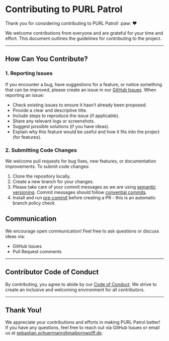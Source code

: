 # Contributing to PURL Patrol

Thank you for considering contributing to PURL Patrol! :paw: :heart:

We welcome contributions from everyone and are grateful for your time and effort. This document outlines the guidelines for contributing to the project.

---

## How Can You Contribute?

### 1. Reporting Issues

If you encounter a bug, have suggestions for a feature, or notice something that can be improved, please create an issue in our [GitHub Issues](https://github.com/MaibornWolff/purl-patrol/issues). When reporting an issue:

- Check existing issues to ensure it hasn’t already been proposed.
- Provide a clear and descriptive title.
- Include steps to reproduce the issue (if applicable).
- Share any relevant logs or screenshots.
- Suggest possible solutions (if you have ideas).
- Explain why this feature would be useful and how it fits into the project (for features).

### 2. Submitting Code Changes

We welcome pull requests for bug fixes, new features, or documentation improvements. To submit code changes:

1. Clone the repository locally.
2. Create a new branch for your changes.
3. Please take care of your commit messages as we are using [semantic versioning](https://www.npmjs.com/package/semantic-release). Commit messages should follow [convential commits](https://www.conventionalcommits.org/en/v1.0.0/).
4. Install and run [pre-commit](https://pre-commit.com/) before creating a PR - this is an automatic branch policy check

## Communication

We encourage open communication! Feel free to ask questions or discuss ideas via:

- GitHub Issues
- Pull Request comments

---

## Contributor Code of Conduct

By contributing, you agree to abide by our [Code of Conduct](CODE_OF_CONDUCT.md). We strive to create an inclusive and welcoming environment for all contributors.

---

## Thank You!

We appreciate your contributions and efforts in making PURL Patrol better! If you have any questions, feel free to reach out via GitHub Issues or email us at <sebastian.schuermann@maibornwolff.de>.
